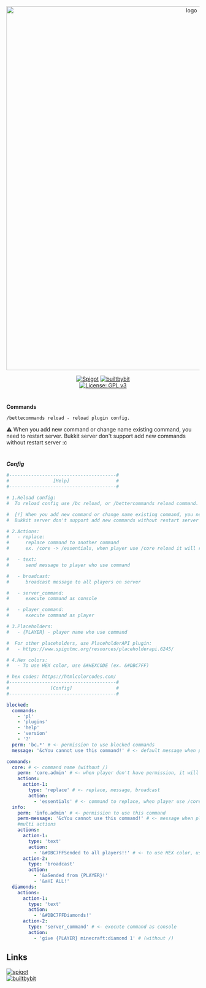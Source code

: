 <div align="center">

  <a href="https://github.com/Norbit4/TreeCuter/" target="_blank" rel="noreferrer"> 
  <img src="https://github.com/Norbit4/BetterCommands/assets/46154743/056cdb90-cb02-4aae-80ba-cbc764d3a1a0" width=950" alt="logo"/></a>

  [![Spigot](https://img.shields.io/badge/Download-Spigot-gold.svg)](https://www.spigotmc.org/resources/%E2%9C%A8bettercommands%E2%9C%A8-easily-create-commands-%E2%9C%85.113189/) 
  [![builtbybit](https://img.shields.io/badge/Download-BuiltByBit-blue.svg)](https://builtbybit.com/resources/bettercommands-easily-create-commands.33345/)                                                                                                                   
  [![License: GPL v3](https://img.shields.io/badge/license-GPLv3-orange.svg)](https://github.com/Norbit4/TreeCuter/blob/master/LICENSE)                                                                                                                          
                                                                         
</div> 
                                                                                                                                                                                                                                      

#  
**Commands**

    /bettecommands reload - reload plugin config.

  ⚠️ When you add new command or change name existing command, you need to restart server. Bukkit server don't support add new commands without restart server :c   
  
#                                                                                                                          
                                                                                                                            
***Config***
```yml
#---------------------------------------#
#                [Help]                 #
#---------------------------------------#

# 1.Reload config:
#  To reload config use /bc reload, or /bettercommands reload command.

#  [!] When you add new command or change name existing command, you need to restart server!
#  Bukkit server don't support add new commands without restart server :c

# 2.Actions:
#   - replace:
#      replace command to another command
#      ex. /core -> /essentials, when player use /core reload it will replace to /essentials reload

#   - text:
#      send message to player who use command

#   - broadcast:
#      broadcast message to all players on server

#   - server_command:
#      execute command as console

#   - player_command:
#      execute command as player

# 3.Placeholders:
#   - {PLAYER} - player name who use command

#  For other placeholders, use PlaceholderAPI plugin:
#   - https://www.spigotmc.org/resources/placeholderapi.6245/

# 4.Hex colors:
#   - To use HEX color, use &#HEXCODE (ex. &#DBC7FF)

# hex codes: https://htmlcolorcodes.com/
#---------------------------------------#
#               [Config]                #
#---------------------------------------#

blocked:
  commands:
    - 'pl'
    - 'plugins'
    - 'help'
    - 'version'
    - '?'
  perm: 'bc.*' # <- permission to use blocked commands
  message: '&cYou cannot use this command!' # <- default message when player don't have permission

commands:
  core: # <- command name (without /)
    perm: 'core.admin' # <- when player don't have permission, it will send message default message
    actions:
      action-1:
        type: 'replace' # <- replace, message, broadcast
        action:
          - 'essentials' # <- command to replace, when player use /core, it will replace to /essentials
  info:
    perm: 'info.admin' # <- permission to use this command
    perm-message: '&cYou cannot use this command!' # <- message when player don't have permission
    #multi actions
    actions:
      action-1:
        type: 'text'
        action:
          - '&#DBC7FFSended to all players!!' # <- to use HEX color, use &#HEXCODE
      action-2:
        type: 'broadcast'
        action:
          - '&aSended from {PLAYER}!'
          - '&aHI ALL!'
  diamonds:
    actions:
      action-1:
        type: 'text'
        action:
          - '&#DBC7FFDiamonds!'
      action-2:
        type: 'server_command' # <- execute command as console
        action:
          - 'give {PLAYER} minecraft:diamond 1' # (without /)
```                                                                                                                    
## Links
 [![spigot](https://img.shields.io/badge/Download-Spigot-gold.svg)](https://www.spigotmc.org/resources/%E2%9C%A8bettercommands%E2%9C%A8-easily-create-commands-%E2%9C%85.113189/)    
 [![builtbybit](https://img.shields.io/badge/Download-BuiltByBit-blue.svg)](https://builtbybit.com/resources/bettercommands-easily-create-commands.33345/)    
